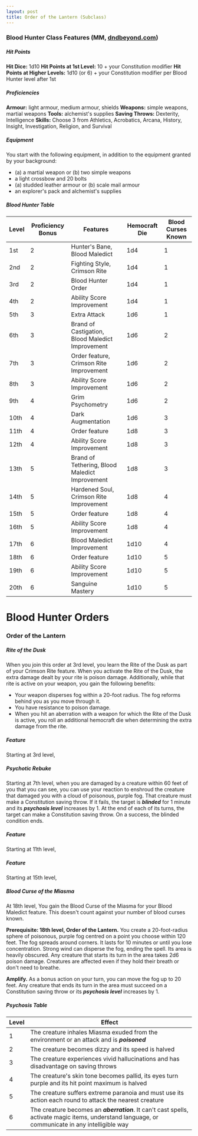 ```yaml
---
layout: post
title: Order of the Lantern (Subclass)
---
```


### Blood Hunter Class Features (MM, [dndbeyond.com](https://www.dndbeyond.com/classes/357975-blood-hunter))

##### **Hit Points**

**Hit Dice:** 1d10
**Hit Points at 1st Level:** 10 + your Constitution modifier
**Hit Points at Higher Levels:** 1d10 (or 6) + your Constitution modifier per Blood Hunter level after 1st

##### **Proficiencies**

**Armour:** light armour, medium armour, shields
**Weapons:** simple weapons, martial weapons
**Tools:** alchemist's supplies
**Saving Throws:** Dexterity, Intelligence
**Skills:** Choose 3 from Athletics, Acrobatics, Arcana, History, Insight, Investigation, Religion, and Survival

##### **Equipment**

You start with the following equipment, in addition to the equipment granted by your background:

- (a) a martial weapon or (b) two simple weapons
- a light crossbow and 20 bolts
- (a) studded leather armour or (b) scale mail armour
- an explorer's pack and alchemist's supplies

##### **Blood Hunter Table**

| Level                      | Proficiency Bonus | Features                                         | Hemocraft Die | Blood Curses Known |
| -------------------------- | ----------------- | ------------------------------------------------ | ------------- | ------------------ |
| 1st                        | 2                 | Hunter's Bane, Blood Maledict                    | 1d4           | 1                  |
| 2nd                        | 2                 | Fighting Style, Crimson Rite                     | 1d4           | 1                  |
| 3rd                        | 2                 | Blood Hunter Order                               | 1d4           | 1                  |
| 4th                        | 2                 | Ability Score Improvement                        | 1d4           | 1                  |
| 5th                        | 3                 | Extra Attack                                     | 1d6           | 1                  |
| 6th                        | 3                 | Brand of Castigation, Blood Maledict Improvement | 1d6           | 2                  |
| 7th                        | 3                 | Order feature, Crimson Rite Improvement          | 1d6           | 2                  |
| 8th                        | 3                 | Ability Score Improvement                        | 1d6           | 2                  |
| 9th                        | 4                 | Grim Psychometry                                 | 1d6           | 2                  |
| 10th                       | 4                 | Dark Augmentation                                | 1d6           | 3                  |
| 11th                       | 4                 | Order feature                                    | 1d8           | 3                  |
| 12th                       | 4                 | Ability Score Improvement                        | 1d8           | 3                  |
| 13th                       | 5                 | Brand of Tethering, Blood Maledict Improvement   | 1d8           | 3                  |
| 14th                       | 5                 | Hardened Soul, Crimson Rite Improvement          | 1d8           | 4                  |
| 15th                       | 5                 | Order feature                                    | 1d8           | 4                  |
| 16th                       | 5                 | Ability Score Improvement                        | 1d8           | 4                  |
| 17th                       | 6                 | Blood Maledict Improvement                       | 1d10          | 4                  |
| 18th                       | 6                 | Order feature                                    | 1d10          | 5                  |
| 19th                       | 6                 | Ability Score Improvement                        | 1d10          | 5                  |
| 20th                       | 6                 | Sanguine Mastery                                 | 1d10          | 5                  |

# Blood Hunter Orders

### Order of the Lantern

##### **Rite of the Dusk**

When you join this order at 3rd level, you learn the Rite of the Dusk as part of your Crimson Rite feature. When you activate the Rite of the Dusk, the extra damage dealt by your rite is poison damage. Additionally, while that rite is active on your weapon, you gain the following benefits:

- Your weapon disperses fog within a 20-foot radius. The fog reforms behind you as you move through it.
- You have resistance to poison damage.
- When you hit an aberration with a weapon for which the Rite of the Dusk is active, you roll an additional hemocraft die when determining the extra damage from the rite.

##### **Feature**

Starting at 3rd level,

##### **Psychotic Rebuke**

Starting at 7th level, when you are damaged by a creature within 60 feet of you that you can see, you can use your reaction to enshroud the creature that damaged you with a cloud of poisonous, purple fog. That creature must make a Constitution saving throw. If it fails, the target is ***blinded*** for 1 minute and its ***psychosis level*** increases by 1. At the end of each of its turns, the target can make a Constitution saving throw. On a success, the blinded condition ends.

##### **Feature**

Starting at 11th level,

##### **Feature**

Starting at 15th level,

##### **Blood Curse of the Miasma**

At 18th level, You gain the Blood Curse of the Miasma for your Blood Maledict feature. This doesn't count against your number of blood curses known.

**Prerequisite: 18th level, Order of the Lantern.**
You create a 20-foot-radius sphere of poisonous, purple fog centred on a point you choose within 120 feet. The fog spreads around corners. It lasts for 10 minutes or until you lose concentration. Strong wind can disperse the fog, ending the spell. Its area is heavily obscured. Any creature that starts its turn in the area takes 2d6 poison damage. Creatures are affected even if they hold their breath or don't need to breathe.

**Amplify.**
As a bonus action on your turn, you can move the fog up to 20 feet. Any creature that ends its turn in the area must succeed on a Constitution saving throw or its ***psychosis level*** increases by 1.

##### **Psychosis Table**

| Level | Effect                                                                                                                                            |
| ----- | ------------------------------------------------------------------------------------------------------------------------------------------------- |
| 1     | The creature inhales Miasma exuded from the environment or an attack and is ***poisoned***                                                        |
| 2     | The creature becomes dizzy and its speed is halved                                                                                                |
| 3     | The creature experiences vivid hallucinations and has disadvantage on saving throws                                                               |
| 4     | The creature's skin tone becomes pallid, its eyes turn purple and its hit point maximum is halved                                                 |
| 5     | The creature suffers extreme paranoia and must use its action each round to attack the nearest creature                                           |
| 6     | The creature becomes an ***aberration***. It can't cast spells, activate magic items, understand language, or communicate in any intelligible way |
